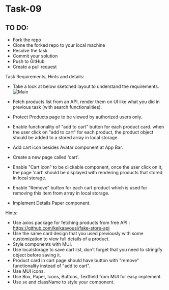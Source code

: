# Task-09
## TO DO:
* Fork the repo
* Clone the forked repo to your local machine
* Resolve the task
* Commit your solution
* Push to GitHub
* Create a pull request

Task Requirements, Hints and details:
- Take a look at below sketched layout to understand the requirements.
![Main](https://user-images.githubusercontent.com/20383171/144898668-3ba8dba8-804d-4e9f-a09c-ddfe916d8f5c.png)

- Fetch products list from an API, render them on UI like what you did in previous task (with search functionalities).
- Protect Products page to be viewed by authorized users only. 
- Enable functionality of "add to cart" button for each product card. when the user click on "add to cart" for each product, the product object should be added to a stored array in local storage.
- Add cart icon besides Avatar component at App Bar.
- Create a new page called 'cart'.
- Enable "Cart icon" to be clickable component, once the user click on it, the page 'cart' should be displayed with rendering products that stored in local storage.
- Enable "Remove" button for each cart product which is used for removing this item from array in local storage.
- Implement Details Paper component.


Hints:
- Use axios package for fetching products from free API : https://github.com/keikaavousi/fake-store-api
- Use the same card design that you used previously with some customization to view full details of a product.
- Style components with MUI.
- Use localstorage to save cart list, don't forget that you need to stringify object before saving it.
- Product card in cart  page should have button with "remove" functionality instead of "add to cart".
- Use MUI icons.
- Use Box, Paper, Icons, Buttons, Textfield from MUI for easy implement.
- Use sx and className to style your component.
